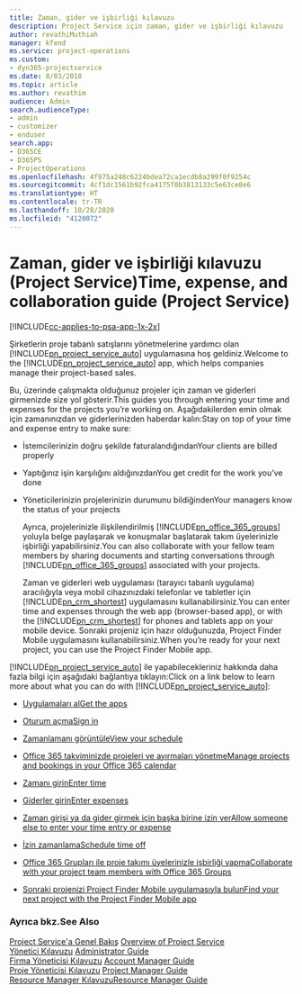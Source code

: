 ```yaml
---
title: Zaman, gider ve işbirliği kılavuzu
description: Project Service için zaman, gider ve işbirliği kılavuzu
author: revathiMuthiah
manager: kfend
ms.service: project-operations
ms.custom:
- dyn365-projectservice
ms.date: 8/03/2018
ms.topic: article
ms.author: revathim
audience: Admin
search.audienceType:
- admin
- customizer
- enduser
search.app:
- D365CE
- D365PS
- ProjectOperations
ms.openlocfilehash: 4f975a248c6224bdea72ca1ecdb8a299f0f9254c
ms.sourcegitcommit: 4cf1dc1561b92fca4175f0b3813133c5e63ce8e6
ms.translationtype: HT
ms.contentlocale: tr-TR
ms.lasthandoff: 10/28/2020
ms.locfileid: "4120072"
---
```

# <a name="time-expense-and-collaboration-guide-project-service"></a><span data-ttu-id="5fe91-103">Zaman, gider ve işbirliği kılavuzu (Project Service)</span><span class="sxs-lookup"><span data-stu-id="5fe91-103">Time, expense, and collaboration guide (Project Service)</span></span>

[!INCLUDE[cc-applies-to-psa-app-1x-2x](../includes/cc-applies-to-psa-app-1x-2x.md)]

<span data-ttu-id="5fe91-104">Şirketlerin proje tabanlı satışlarını yönetmelerine yardımcı olan [!INCLUDE[pn_project_service_auto](../includes/pn-project-service-auto.md)] uygulamasına hoş geldiniz.</span><span class="sxs-lookup"><span data-stu-id="5fe91-104">Welcome to the [!INCLUDE[pn_project_service_auto](../includes/pn-project-service-auto.md)] app, which helps companies manage their project-based sales.</span></span> 
  
 <span data-ttu-id="5fe91-105">Bu, üzerinde çalışmakta olduğunuz projeler için zaman ve giderleri girmenizde size yol gösterir.</span><span class="sxs-lookup"><span data-stu-id="5fe91-105">This guides you through entering your time and expenses for the projects you’re working on.</span></span> <span data-ttu-id="5fe91-106">Aşağıdakilerden emin olmak için zamanınızdan ve giderlerinizden haberdar kalın:</span><span class="sxs-lookup"><span data-stu-id="5fe91-106">Stay on top of your time and expense entry to make sure:</span></span>  
  
- <span data-ttu-id="5fe91-107">İstemcilerinizin doğru şekilde faturalandığından</span><span class="sxs-lookup"><span data-stu-id="5fe91-107">Your clients are billed properly</span></span>  
  
- <span data-ttu-id="5fe91-108">Yaptığınız işin karşılığını aldığınızdan</span><span class="sxs-lookup"><span data-stu-id="5fe91-108">You get credit for the work you’ve done</span></span>  
  
- <span data-ttu-id="5fe91-109">Yöneticilerinizin projelerinizin durumunu bildiğinden</span><span class="sxs-lookup"><span data-stu-id="5fe91-109">Your managers know the status of your projects</span></span>  
  
  <span data-ttu-id="5fe91-110">Ayrıca, projelerinizle ilişkilendirilmiş [!INCLUDE[pn_office_365_groups](../includes/pn-office-365-groups.md)] yoluyla belge paylaşarak ve konuşmalar başlatarak takım üyelerinizle işbirliği yapabilirsiniz.</span><span class="sxs-lookup"><span data-stu-id="5fe91-110">You can also collaborate with your fellow team members by sharing documents and starting conversations through [!INCLUDE[pn_office_365_groups](../includes/pn-office-365-groups.md)] associated with your projects.</span></span>  
  
  <span data-ttu-id="5fe91-111">Zaman ve giderleri web uygulaması (tarayıcı tabanlı uygulama) aracılığıyla veya mobil cihazınızdaki telefonlar ve tabletler için [!INCLUDE[pn_crm_shortest](../includes/pn-crm-shortest.md)] uygulamasını kullanabilirsiniz.</span><span class="sxs-lookup"><span data-stu-id="5fe91-111">You can enter time and expenses through the web app (browser-based app), or with the [!INCLUDE[pn_crm_shortest](../includes/pn-crm-shortest.md)] for phones and tablets app on your mobile device.</span></span> <span data-ttu-id="5fe91-112">Sonraki projeniz için hazır olduğunuzda, Project Finder Mobile uygulamasını kullanabilirsiniz.</span><span class="sxs-lookup"><span data-stu-id="5fe91-112">When you’re ready for your next project, you can use the Project Finder Mobile app.</span></span>  
  
<span data-ttu-id="5fe91-113">[!INCLUDE[pn_project_service_auto](../includes/pn-project-service-auto.md)] ile yapabilecekleriniz hakkında daha fazla bilgi için aşağıdaki bağlantıya tıklayın:</span><span class="sxs-lookup"><span data-stu-id="5fe91-113">Click on a link below to learn more about what you can do with [!INCLUDE[pn_project_service_auto](../includes/pn-project-service-auto.md)]:</span></span>  
  
-   [<span data-ttu-id="5fe91-114">Uygulamaları al</span><span class="sxs-lookup"><span data-stu-id="5fe91-114">Get the apps</span></span>](../psa/get-apps.md)  
  
-   [<span data-ttu-id="5fe91-115">Oturum açma</span><span class="sxs-lookup"><span data-stu-id="5fe91-115">Sign in</span></span>](../psa/sign-in.md)  
  
-   [<span data-ttu-id="5fe91-116">Zamanlamanı görüntüle</span><span class="sxs-lookup"><span data-stu-id="5fe91-116">View your schedule</span></span>](../psa/view-schedule.md)  
  
-   [<span data-ttu-id="5fe91-117">Office 365 takviminizde projeleri ve ayırmaları yönetme</span><span class="sxs-lookup"><span data-stu-id="5fe91-117">Manage projects and bookings in your Office 365 calendar</span></span>](../psa/manage-project-bookings-office-365-calendar.md)  
  
-   [<span data-ttu-id="5fe91-118">Zamanı girin</span><span class="sxs-lookup"><span data-stu-id="5fe91-118">Enter time</span></span>](../psa/enter-time.md)  
  
-   [<span data-ttu-id="5fe91-119">Giderler girin</span><span class="sxs-lookup"><span data-stu-id="5fe91-119">Enter expenses</span></span>](../psa/enter-expenses.md)  
  
-   [<span data-ttu-id="5fe91-120">Zaman girişi ya da gider girmek için başka birine izin ver</span><span class="sxs-lookup"><span data-stu-id="5fe91-120">Allow someone else to enter your time entry or expense</span></span>](../psa/allow-someone-else-enter-time-entry-expense.md)  
  
-   [<span data-ttu-id="5fe91-121">İzin zamanlama</span><span class="sxs-lookup"><span data-stu-id="5fe91-121">Schedule time off</span></span>](../psa/schedule-time-off.md)  
  
-   [<span data-ttu-id="5fe91-122">Office 365 Grupları ile proje takımı üyelerinizle işbirliği yapma</span><span class="sxs-lookup"><span data-stu-id="5fe91-122">Collaborate with your project team members with Office 365 Groups</span></span>](../psa/collaborate-project-team-members-office-365-groups.md)  
  
-   [<span data-ttu-id="5fe91-123">Sonraki projenizi Project Finder Mobile uygulamasıyla bulun</span><span class="sxs-lookup"><span data-stu-id="5fe91-123">Find your next project with the Project Finder Mobile app</span></span>](../psa/find-next-project-finder-mobile-app.md)  
  
### <a name="see-also"></a><span data-ttu-id="5fe91-124">Ayrıca bkz.</span><span class="sxs-lookup"><span data-stu-id="5fe91-124">See Also</span></span>  
 <span data-ttu-id="5fe91-125">[Project Service'a Genel Bakış](../psa/overview.md) </span><span class="sxs-lookup"><span data-stu-id="5fe91-125">[Overview of Project Service](../psa/overview.md) </span></span>  
 <span data-ttu-id="5fe91-126">[Yönetici Kılavuzu](../psa/admin-guide.md) </span><span class="sxs-lookup"><span data-stu-id="5fe91-126">[Administrator Guide](../psa/admin-guide.md) </span></span>  
 <span data-ttu-id="5fe91-127">[Firma Yöneticisi Kılavuzu](../psa/account-manager-guide.md) </span><span class="sxs-lookup"><span data-stu-id="5fe91-127">[Account Manager Guide](../psa/account-manager-guide.md) </span></span>  
 <span data-ttu-id="5fe91-128">[Proje Yöneticisi Kılavuzu](../psa/project-manager-guide.md) </span><span class="sxs-lookup"><span data-stu-id="5fe91-128">[Project Manager Guide](../psa/project-manager-guide.md) </span></span>  
 [<span data-ttu-id="5fe91-129">Resource Manager Kılavuzu</span><span class="sxs-lookup"><span data-stu-id="5fe91-129">Resource Manager Guide</span></span>](../psa/resource-manager-guide.md)   
